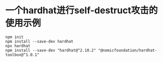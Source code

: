 
# 一个hardhat进行self-destruct攻击的使用示例

```
npm init 
npm install --save-dev hardhat
npx hardhat
npm install --save-dev "hardhat@^2.10.2" "@nomicfoundation/hardhat-toolbox@^1.0.1"

```
